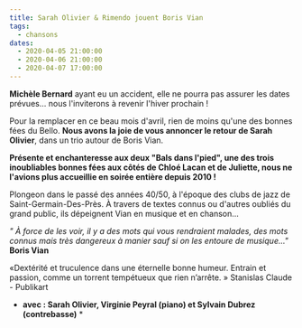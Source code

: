 ```yaml
---
title: Sarah Olivier & Rimendo jouent Boris Vian
tags: 
  - chansons
dates:
  - 2020-04-05 21:00:00
  - 2020-04-06 21:00:00
  - 2020-04-07 17:00:00
---
```


**Michèle Bernard** ayant eu un accident, elle ne pourra pas assurer les dates prévues... nous l'inviterons à revenir l'hiver prochain !

Pour la remplacer en ce beau mois d'avril, rien de moins qu'une des bonnes fées du Bello. **Nous avons la joie de vous annoncer le retour de Sarah Olivier**, dans un trio autour de Boris Vian.

**Présente et enchanteresse aux deux "Bals dans l'pied", une des trois inoubliables bonnes fées aux côtés de Chloé Lacan et de Juliette, nous ne l'avions plus accueillie en soirée entière depuis 2010 !**

Plongeon dans le passé des années 40/50, à l'époque des clubs de jazz de Saint-Germain-Des-Près. À travers de textes connus ou d'autres oubliés du grand public, ils dépeignent  Vian en musique et en chanson...

*" À force de les voir, il y a des mots qui vous rendraient malades, des mots connus mais très dangereux à manier sauf si on les entoure de musique..."* **Boris Vian**
  
<quote>  «Dextérité et truculence dans une éternelle bonne humeur. Entrain et passion, comme un torrent tempétueux que rien n’arrête. » Stanislas Claude - Publikart</quote>

* **avec : Sarah Olivier, Virginie Peyral (piano) et Sylvain Dubrez (contrebasse)** *
